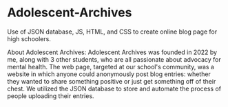 # Adolescent-Archives
Use of JSON database, JS, HTML, and CSS to create online blog page for high schoolers.


About Adolescent Archives:
Adolescent Archives was founded in 2022 by me, along with 3 other students, who 
are all passionate about advocacy for mental health. The web page, targeted at
our school's community, was a website in which anyone could anonymously post blog
entries: whether they wanted to share something positive or just get something off
of their chest. We utilized the JSON database to store and automate the process of
people uploading their entries.
